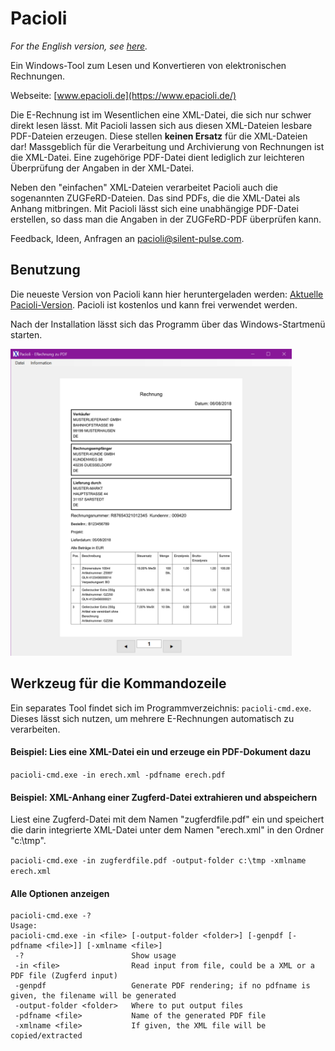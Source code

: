 # Pacioli

_For the English version, see [here](README_en.md)._

Ein Windows-Tool zum Lesen und Konvertieren von elektronischen Rechnungen. 

Webseite: [www.epacioli.de](https://www.epacioli.de/)

Die E-Rechnung ist im Wesentlichen eine XML-Datei, die sich nur schwer direkt lesen lässt. Mit Pacioli lassen sich aus diesen XML-Dateien lesbare PDF-Dateien erzeugen. Diese stellen **keinen Ersatz** für die XML-Dateien dar! 
Massgeblich für die Verarbeitung und Archivierung von Rechnungen ist die XML-Datei. Eine zugehörige PDF-Datei dient lediglich zur leichteren Überprüfung der Angaben in der XML-Datei.

Neben den "einfachen" XML-Dateien verarbeitet Pacioli auch die sogenannten ZUGFeRD-Dateien. Das sind PDFs, die die XML-Datei als Anhang mitbringen. Mit Pacioli lässt sich eine unabhängige PDF-Datei erstellen, so dass man die 
Angaben in der ZUGFeRD-PDF überprüfen kann.

Feedback, Ideen, Anfragen an [pacioli@silent-pulse.com](mailto:pacioli@silent-pulse.com).

## Benutzung

Die neueste Version von Pacioli kann hier heruntergeladen werden: [Aktuelle Pacioli-Version](https://github.com/koozala/pacioli/releases/latest). Pacioli ist kostenlos und kann frei verwendet werden.

Nach der Installation lässt sich das Programm über das Windows-Startmenü starten.

<img src="https://github.com/koozala/pacioli/blob/main/doc/Pacioli_Screenshot_1.png" width="450">


## Werkzeug für die Kommandozeile

Ein separates Tool findet sich im Programmverzeichnis: `pacioli-cmd.exe`. Dieses lässt sich nutzen, um mehrere E-Rechnungen automatisch zu verarbeiten.

 
#### Beispiel: Lies eine XML-Datei ein und erzeuge ein PDF-Dokument dazu

`pacioli-cmd.exe -in erech.xml -pdfname erech.pdf`


#### Beispiel: XML-Anhang einer Zugferd-Datei extrahieren und abspeichern

Liest eine Zugferd-Datei mit dem Namen "zugferdfile.pdf" ein und speichert die darin integrierte XML-Datei unter dem Namen "erech.xml" in den Ordner "c:\tmp".

`pacioli-cmd.exe -in zugferdfile.pdf -output-folder c:\tmp -xmlname erech.xml`

#### Alle Optionen anzeigen

```
pacioli-cmd.exe -?
Usage:
pacioli-cmd.exe -in <file> [-output-folder <folder>] [-genpdf [-pdfname <file>]] [-xmlname <file>]
 -?                        Show usage
 -in <file>                Read input from file, could be a XML or a PDF file (Zugferd input)
 -genpdf                   Generate PDF rendering; if no pdfname is given, the filename will be generated
 -output-folder <folder>   Where to put output files
 -pdfname <file>           Name of the generated PDF file
 -xmlname <file>           If given, the XML file will be copied/extracted
```


